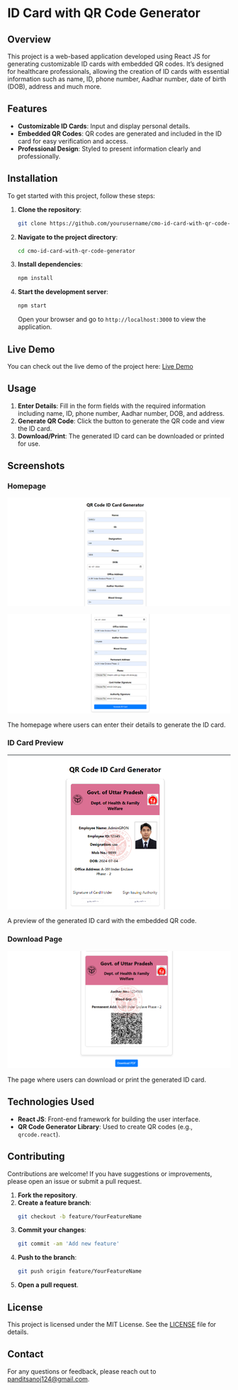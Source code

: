 # ID Card with QR Code Generator

## Overview

This project is a web-based application developed using React JS for generating customizable ID cards with embedded QR codes. It’s designed for healthcare professionals, allowing the creation of ID cards with essential information such as name, ID, phone number, Aadhar number, date of birth (DOB), address and much more.

## Features

- **Customizable ID Cards**: Input and display personal details.
- **Embedded QR Codes**: QR codes are generated and included in the ID card for easy verification and access.
- **Professional Design**: Styled to present information clearly and professionally.

## Installation

To get started with this project, follow these steps:

1. **Clone the repository**:
    ```bash
    git clone https://github.com/yourusername/cmo-id-card-with-qr-code-generator.git
    ```

2. **Navigate to the project directory**:
    ```bash
    cd cmo-id-card-with-qr-code-generator
    ```

3. **Install dependencies**:
    ```bash
    npm install
    ```

4. **Start the development server**:
    ```bash
    npm start
    ```

   Open your browser and go to `http://localhost:3000` to view the application.


## Live Demo
You can check out the live demo of the project here: <a href="http://your-live-link.com" target="_blank">Live Demo</a>

## Usage

1. **Enter Details**: Fill in the form fields with the required information including name, ID, phone number, Aadhar number, DOB, and address.
2. **Generate QR Code**: Click the button to generate the QR code and view the ID card.
3. **Download/Print**: The generated ID card can be downloaded or printed for use.

## Screenshots

### Homepage

![Homepage](homepage-1.png)

![Homepage](homepage-2.png)

The homepage where users can enter their details to generate the ID card.

### ID Card Preview

![ID Card Preview](id-card-front.png)

A preview of the generated ID card with the embedded QR code.

### Download Page

![Download Page](download-id-card.png)

The page where users can download or print the generated ID card.

## Technologies Used

- **React JS**: Front-end framework for building the user interface.
- **QR Code Generator Library**: Used to create QR codes (e.g., `qrcode.react`).

## Contributing

Contributions are welcome! If you have suggestions or improvements, please open an issue or submit a pull request.

1. **Fork the repository**.
2. **Create a feature branch**:
    ```bash
    git checkout -b feature/YourFeatureName
    ```
3. **Commit your changes**:
    ```bash
    git commit -am 'Add new feature'
    ```
4. **Push to the branch**:
    ```bash
    git push origin feature/YourFeatureName
    ```
5. **Open a pull request**.

## License

This project is licensed under the MIT License. See the [LICENSE](LICENSE) file for details.

## Contact

For any questions or feedback, please reach out to [panditsanoj124@gmail.com](mailto:panditsanoj124@gmail.com).
